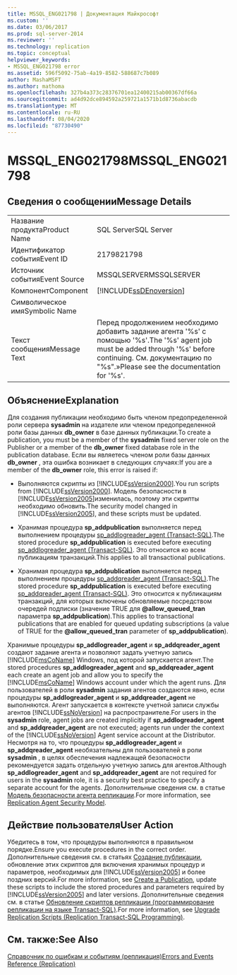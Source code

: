 ```yaml
---
title: MSSQL_ENG021798 | Документация Майкрософт
ms.custom: ''
ms.date: 03/06/2017
ms.prod: sql-server-2014
ms.reviewer: ''
ms.technology: replication
ms.topic: conceptual
helpviewer_keywords:
- MSSQL_ENG021798 error
ms.assetid: 596f5092-75ab-4a19-8582-588687c7b089
author: MashaMSFT
ms.author: mathoma
ms.openlocfilehash: 327b4a373c28376701ea12400215ab00367df66a
ms.sourcegitcommit: ad4d92dce894592a259721a1571b1d8736abacdb
ms.translationtype: MT
ms.contentlocale: ru-RU
ms.lasthandoff: 08/04/2020
ms.locfileid: "87730490"
---
```

# <a name="mssql_eng021798"></a><span data-ttu-id="a8a1c-102">MSSQL_ENG021798</span><span class="sxs-lookup"><span data-stu-id="a8a1c-102">MSSQL_ENG021798</span></span>
    
## <a name="message-details"></a><span data-ttu-id="a8a1c-103">Сведения о сообщении</span><span class="sxs-lookup"><span data-stu-id="a8a1c-103">Message Details</span></span>  
  
|||  
|-|-|  
|<span data-ttu-id="a8a1c-104">Название продукта</span><span class="sxs-lookup"><span data-stu-id="a8a1c-104">Product Name</span></span>|<span data-ttu-id="a8a1c-105">SQL Server</span><span class="sxs-lookup"><span data-stu-id="a8a1c-105">SQL Server</span></span>|  
|<span data-ttu-id="a8a1c-106">Идентификатор события</span><span class="sxs-lookup"><span data-stu-id="a8a1c-106">Event ID</span></span>|<span data-ttu-id="a8a1c-107">21798</span><span class="sxs-lookup"><span data-stu-id="a8a1c-107">21798</span></span>|  
|<span data-ttu-id="a8a1c-108">Источник события</span><span class="sxs-lookup"><span data-stu-id="a8a1c-108">Event Source</span></span>|<span data-ttu-id="a8a1c-109">MSSQLSERVER</span><span class="sxs-lookup"><span data-stu-id="a8a1c-109">MSSQLSERVER</span></span>|  
|<span data-ttu-id="a8a1c-110">Компонент</span><span class="sxs-lookup"><span data-stu-id="a8a1c-110">Component</span></span>|[!INCLUDE[ssDEnoversion](../../includes/ssdenoversion-md.md)]|  
|<span data-ttu-id="a8a1c-111">Символическое имя</span><span class="sxs-lookup"><span data-stu-id="a8a1c-111">Symbolic Name</span></span>||  
|<span data-ttu-id="a8a1c-112">Текст сообщения</span><span class="sxs-lookup"><span data-stu-id="a8a1c-112">Message Text</span></span>|<span data-ttu-id="a8a1c-113">Перед продолжением необходимо добавить задание агента '%s' с помощью '%s'.</span><span class="sxs-lookup"><span data-stu-id="a8a1c-113">The '%s' agent job must be added through '%s' before continuing.</span></span> <span data-ttu-id="a8a1c-114">См. документацию по "%s".»</span><span class="sxs-lookup"><span data-stu-id="a8a1c-114">Please see the documentation for '%s'.</span></span>|  
  
## <a name="explanation"></a><span data-ttu-id="a8a1c-115">Объяснение</span><span class="sxs-lookup"><span data-stu-id="a8a1c-115">Explanation</span></span>  
 <span data-ttu-id="a8a1c-116">Для создания публикации необходимо быть членом предопределенной роли сервера **sysadmin** на издателе или членом предопределенной роли базы данных **db_owner** в базе данных публикации.</span><span class="sxs-lookup"><span data-stu-id="a8a1c-116">To create a publication, you must be a member of the **sysadmin** fixed server role on the Publisher or a member of the **db_owner** fixed database role in the publication database.</span></span> <span data-ttu-id="a8a1c-117">Если вы являетесь членом роли базы данных **db_owner** , эта ошибка возникает в следующих случаях:</span><span class="sxs-lookup"><span data-stu-id="a8a1c-117">If you are a member of the **db_owner** role, this error is raised if:</span></span>  
  
-   <span data-ttu-id="a8a1c-118">Выполняются скрипты из [!INCLUDE[ssVersion2000](../../includes/ssversion2000-md.md)].</span><span class="sxs-lookup"><span data-stu-id="a8a1c-118">You run scripts from [!INCLUDE[ssVersion2000](../../includes/ssversion2000-md.md)].</span></span> <span data-ttu-id="a8a1c-119">Модель безопасности в [!INCLUDE[ssVersion2005](../../includes/ssversion2005-md.md)]изменилась, поэтому эти скрипты необходимо обновить.</span><span class="sxs-lookup"><span data-stu-id="a8a1c-119">The security model changed in [!INCLUDE[ssVersion2005](../../includes/ssversion2005-md.md)], and these scripts must be updated.</span></span>  
  
-   <span data-ttu-id="a8a1c-120">Хранимая процедура **sp_addpublication** выполняется перед выполнением процедуры [sp_addlogreader_agent &#40;Transact-SQL&#41;](/sql/relational-databases/system-stored-procedures/sp-addlogreader-agent-transact-sql).</span><span class="sxs-lookup"><span data-stu-id="a8a1c-120">The stored procedure **sp_addpublication** is executed before executing [sp_addlogreader_agent &#40;Transact-SQL&#41;](/sql/relational-databases/system-stored-procedures/sp-addlogreader-agent-transact-sql).</span></span> <span data-ttu-id="a8a1c-121">Это относится ко всем публикациям транзакций.</span><span class="sxs-lookup"><span data-stu-id="a8a1c-121">This applies to all transactional publications.</span></span>  
  
-   <span data-ttu-id="a8a1c-122">Хранимая процедура **sp_addpublication** выполняется перед выполнением процедуры [sp_addqreader_agent &#40;Transact-SQL&#41;](/sql/relational-databases/system-stored-procedures/sp-addqreader-agent-transact-sql).</span><span class="sxs-lookup"><span data-stu-id="a8a1c-122">The stored procedure **sp_addpublication** is executed before executing [sp_addqreader_agent &#40;Transact-SQL&#41;](/sql/relational-databases/system-stored-procedures/sp-addqreader-agent-transact-sql).</span></span> <span data-ttu-id="a8a1c-123">Это относится к публикациям транзакций, для которых включены обновляемые посредством очередей подписки (значение TRUE для **@allow_queued_tran** параметра **sp_addpublication**).</span><span class="sxs-lookup"><span data-stu-id="a8a1c-123">This applies to transactional publications that are enabled for queued updating subscriptions (a value of TRUE for the **@allow_queued_tran** parameter of **sp_addpublication**).</span></span>  
  
 <span data-ttu-id="a8a1c-124">Хранимые процедуры **sp_addlogreader_agent** и **sp_addqreader_agent** создают задание агента и позволяют задать учетную запись [!INCLUDE[msCoName](../../includes/msconame-md.md)] Windows, под которой запускается агент.</span><span class="sxs-lookup"><span data-stu-id="a8a1c-124">The stored procedures **sp_addlogreader_agent** and **sp_addqreader_agent** each create an agent job and allow you to specify the [!INCLUDE[msCoName](../../includes/msconame-md.md)] Windows account under which the agent runs.</span></span> <span data-ttu-id="a8a1c-125">Для пользователей в роли **sysadmin** задания агентов создаются явно, если процедуры **sp_addlogreader_agent** и **sp_addqreader_agent** не выполняются. Агент запускается в контексте учетной записи службы агентов [!INCLUDE[ssNoVersion](../../includes/ssnoversion-md.md)] на распространителе.</span><span class="sxs-lookup"><span data-stu-id="a8a1c-125">For users in the **sysadmin** role, agent jobs are created implicitly if **sp_addlogreader_agent** and **sp_addqreader_agent** are not executed; agents run under the context of the [!INCLUDE[ssNoVersion](../../includes/ssnoversion-md.md)] Agent service account at the Distributor.</span></span> <span data-ttu-id="a8a1c-126">Несмотря на то, что процедуры **sp_addlogreader_agent** и **sp_addqreader_agent** необязательны для пользователей в роли **sysadmin** , в целях обеспечения надлежащей безопасности рекомендуется задать отдельную учетную запись для агентов.</span><span class="sxs-lookup"><span data-stu-id="a8a1c-126">Although **sp_addlogreader_agent** and **sp_addqreader_agent** are not required for users in the **sysadmin** role, it is a security best practice to specify a separate account for the agents.</span></span> <span data-ttu-id="a8a1c-127">Дополнительные сведения см. в статье [Модель безопасности агента репликации](security/replication-agent-security-model.md).</span><span class="sxs-lookup"><span data-stu-id="a8a1c-127">For more information, see [Replication Agent Security Model](security/replication-agent-security-model.md).</span></span>  
  
## <a name="user-action"></a><span data-ttu-id="a8a1c-128">Действие пользователя</span><span class="sxs-lookup"><span data-stu-id="a8a1c-128">User Action</span></span>  
 <span data-ttu-id="a8a1c-129">Убедитесь в том, что процедуры выполняются в правильном порядке.</span><span class="sxs-lookup"><span data-stu-id="a8a1c-129">Ensure you execute procedures in the correct order.</span></span> <span data-ttu-id="a8a1c-130">Дополнительные сведения см. в статьях [Создание публикации](publish/create-a-publication.md), обновление этих скриптов для включения хранимых процедур и параметров, необходимых для [!INCLUDE[ssVersion2005](../../includes/ssversion2005-md.md)] и более поздних версий.</span><span class="sxs-lookup"><span data-stu-id="a8a1c-130">For more information, see [Create a Publication](publish/create-a-publication.md), update these scripts to include the stored procedures and parameters required by [!INCLUDE[ssVersion2005](../../includes/ssversion2005-md.md)] and later versions.</span></span> <span data-ttu-id="a8a1c-131">Дополнительные сведения см. в статье [Обновление скриптов репликации (программирование репликации на языке Transact-SQL)](administration/upgrade-replication-scripts-replication-transact-sql-programming.md).</span><span class="sxs-lookup"><span data-stu-id="a8a1c-131">For more information, see [Upgrade Replication Scripts &#40;Replication Transact-SQL Programming&#41;](administration/upgrade-replication-scripts-replication-transact-sql-programming.md).</span></span>  
  
## <a name="see-also"></a><span data-ttu-id="a8a1c-132">См. также:</span><span class="sxs-lookup"><span data-stu-id="a8a1c-132">See Also</span></span>  
 [<span data-ttu-id="a8a1c-133">Справочник по ошибкам и событиям (репликация)</span><span class="sxs-lookup"><span data-stu-id="a8a1c-133">Errors and Events Reference &#40;Replication&#41;</span></span>](errors-and-events-reference-replication.md)  
  
  
